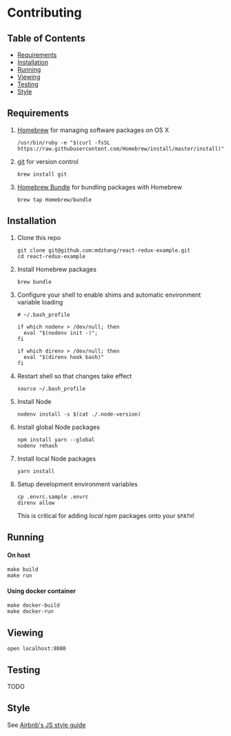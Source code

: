 # Contributing

## Table of Contents

* [Requirements](#requirements)
* [Installation](#installation)
* [Running](#running)
* [Viewing](#viewing)
* [Testing](#testing)
* [Style](#style)

## Requirements

1. [Homebrew](http://brew.sh) for managing software packages on OS X
    ```
    /usr/bin/ruby -e "$(curl -fsSL https://raw.githubusercontent.com/Homebrew/install/master/install)"
    ```

2. [git](https://git-scm.com) for version control
    ```
    brew install git
    ```

3. [Homebrew Bundle](https://github.com/Homebrew/homebrew-bundle) for bundling packages with Homebrew
    ```
    brew tap Homebrew/bundle
    ```

## Installation

1. Clone this repo
    ```
    git clone git@github.com:mdzhang/react-redux-example.git
    cd react-redux-example
    ```

2. Install Homebrew packages
    ```
    brew bundle
    ```

3. Configure your shell to enable shims and automatic environment variable loading
    ```
    # ~/.bash_profile

    if which nodenv > /dev/null; then
      eval "$(nodenv init -)";
    fi

    if which direnv > /dev/null; then
      eval "$(direnv hook bash)"
    fi
    ```

4. Restart shell so that changes take effect
    ```
    source ~/.bash_profile
    ```

5. Install Node
    ```
    nodenv install -s $(cat ./.node-version)
    ```

7. Install global Node packages
    ```
    npm install yarn --global
    nodenv rehash
    ```

8. Install local Node packages
    ```
    yarn install
    ```

9. Setup development environment variables
    ```
    cp .envrc.sample .envrc
    direnv allow
    ```

    This is critical for adding _local_ npm packages onto your `$PATH`!

## Running

#### On host

```
make build
make run
```

#### Using docker container

```
make docker-build
make docker-run
```

## Viewing

```
open localhost:8080
```

## Testing

TODO

## Style

See [Airbnb's JS style guide](https://github.com/airbnb/javascript)

